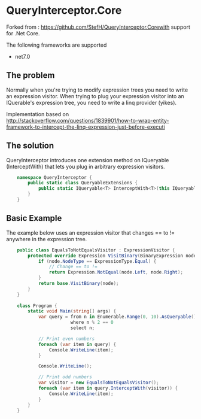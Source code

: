 # QueryInterceptor.Core

Forked from :
https://github.com/StefH/QueryInterceptor.Corewith support for .Net Core.

The following frameworks are supported
* net7.0

## The problem
Normally when you're trying to modify expression trees you need to write an expression visitor.
When trying to plug your expression visitor into an IQuerable's expression tree, you need to write a linq provider (yikes).

Implementation based on <http://stackoverflow.com/questions/1839901/how-to-wrap-entity-framework-to-intercept-the-linq-expression-just-before-executi>

## The solution
QueryInterceptor introduces one extension method on IQueryable<T> (InterceptWith) that lets you plug in arbitrary expression visitors.

```c#
    namespace QueryInterceptor {
        public static class QueryableExtensions {
            public static IQueryable<T> InterceptWith<T>(this IQueryable<T> source, params ExpressionVisitor[] visitors);
        }
    }
```

## Basic Example
The example below uses an expression visitor that changes == to != anywhere in the expression tree.

```c#
    public class EqualsToNotEqualsVisitor : ExpressionVisitor {
        protected override Expression VisitBinary(BinaryExpression node) {
            if (node.NodeType == ExpressionType.Equal) {
                // Change == to !=
                return Expression.NotEqual(node.Left, node.Right);
            }
            return base.VisitBinary(node);
        }
    }
    
    class Program {
        static void Main(string[] args) {
            var query = from n in Enumerable.Range(0, 10).AsQueryable()
                        where n % 2 == 0
                        select n;

            // Print even numbers
            foreach (var item in query) {
                Console.WriteLine(item);
            }

            Console.WriteLine();

            // Print odd numbers
            var visitor = new EqualsToNotEqualsVisitor();
            foreach (var item in query.InterceptWith(visitor)) {
                Console.WriteLine(item);
            }
        }
    }
```